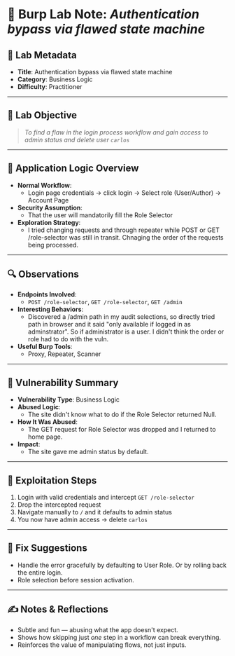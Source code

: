 # 🧪 Burp Lab Note: *Authentication bypass via flawed state machine*

## 🔹 Lab Metadata
- **Title**: Authentication bypass via flawed state machine
- **Category**: Business Logic
- **Difficulty**: Practitioner

---

## 🎯 Lab Objective
> _To find a flaw in the login process workflow and gain access to admin status and delete user `carlos`_

---

## 🧠 Application Logic Overview
- **Normal Workflow**:
  - Login page credentials -> click login -> Select role (User/Author) -> Account Page
- **Security Assumption**:
  - That the user will mandatorily fill the Role Selector
- **Exploration Strategy**:
  - I tried changing requests and through repeater while POST or GET /role-selector was still in transit. Chnaging the order of the requests being processed.

---

## 🔍 Observations
- **Endpoints Involved**: 
  - `POST /role-selector`, `GET /role-selector`, `GET /admin`
- **Interesting Behaviors**:
  - Discovered a /admin path in my audit selections, so directly tried path in browser and it said "only available if logged in as adminstrator". So if administrator is a user. I didn't think the order or role had to do with the vuln.
- **Useful Burp Tools**:
  - Proxy, Repeater, Scanner

---

## 🧨 Vulnerability Summary
- **Vulnerability Type**: Business Logic
- **Abused Logic**:
  - The site didn't know what to do if the Role Selector returned Null.
- **How It Was Abused**:
  - The GET request for Role Selector was dropped and I returned to home page.
- **Impact**:
  - The site gave me admin status by default.

---

## 🧪 Exploitation Steps
1. Login with valid credentials and intercept `GET /role-selector`
2. Drop the intercepted request
3. Navigate manually to `/` and it defaults to admin status
4. You now have admin access → delete `carlos`

---

## 🧰 Fix Suggestions
- Handle the error gracefully by defaulting to User Role. Or by rolling back the entire login.
- Role selection before session activation.

---

## ✍️ Notes & Reflections
- Subtle and fun — abusing what the app doesn't expect.
- Shows how skipping just *one* step in a workflow can break everything.
- Reinforces the value of manipulating flows, not just inputs.
